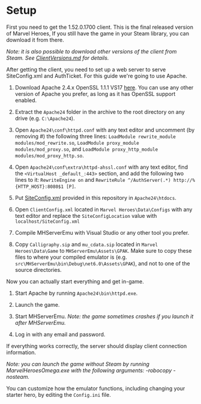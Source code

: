 # Setup

First you need to get the 1.52.0.1700 client. This is the final released version of Marvel Heroes, If you still have the game in your Steam library, you can download it from there.

*Note: it is also possible to download other versions of the client from Steam. See [ClientVersions.md](https://github.com/Crypto137/MHServerEmu/blob/master/docs/ClientVersions.md) for details.*

After getting the client, you need to set up a web server to serve SiteConfig.xml and AuthTicket. For this guide we're going to use Apache.

1. Download Apache 2.4.x OpenSSL 1.1.1 VS17 [here](https://www.apachehaus.com/cgi-bin/download.plx). You can use any other version of Apache you prefer, as long as it has OpenSSL support enabled.

2. Extract the ```Apache24``` folder in the archive to the root directory on any drive (e.g. ```C:\Apache24```).

3. Open `Apache24\conf\httpd.conf` with any text editor and uncomment (by removing #) the following three lines: `LoadModule rewrite_module modules/mod_rewrite.so`, `LoadModule proxy_module modules/mod_proxy.so`, and `LoadModule proxy_http_module modules/mod_proxy_http.so`.

4. Open ```Apache24\conf\extra\httpd-ahssl.conf``` with any text editor, find the `<VirtualHost _default_:443>` section, and add the following two lines to it:
   `RewriteEngine on` and `RewriteRule ^/AuthServer(.*) http://%{HTTP_HOST}:8080$1 [P]`.

5. Put [SiteConfig.xml](https://github.com/Crypto137/MHServerEmu/blob/master/assets/SiteConfig.xml) provided in this repository in ```Apache24\htdocs```.

6. Open ```ClientConfig.xml``` located in ```Marvel Heroes\Data\Configs``` with any text editor and replace the ```SiteConfigLocation``` value with ```localhost/SiteConfig.xml```

7. Compile MHServerEmu with Visual Studio or any other tool you prefer.

8. Copy `Calligraphy.sip` and `mu_cdata.sip` located in `Marvel Heroes\Data\Game` to `MHServerEmu\Assets\GPAK`. Make sure to copy these files to where your compiled emulator is (e.g. `src\MHServerEmu\bin\Debug\net6.0\Assets\GPAK`), and not to one of the source directories.

Now you can actually start everything and get in-game.

1. Start Apache by running ```Apache24\bin\httpd.exe```.

2. Launch the game.

3. Start MHServerEmu. *Note: the game sometimes crashes if you launch it after MHServerEmu.*

4. Log in with any email and password.

If everything works correctly, the server should display client connection information.

*Note: you can launch the game without Steam by running MarvelHeroesOmega.exe with the following arguments: -robocopy -nosteam.*

You can customize how the emulator functions, including changing your starter hero, by editing the `Config.ini` file.
